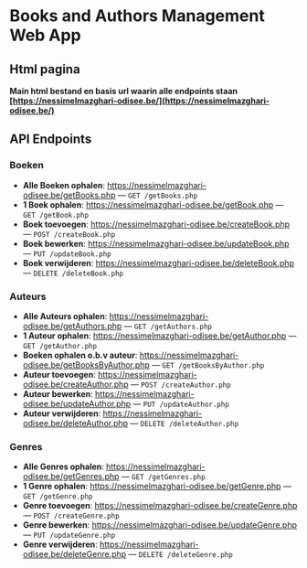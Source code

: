 # Books and Authors Management Web App

## Html pagina
**Main html bestand en basis url waarin alle endpoints staan [https://nessimelmazghari-odisee.be/](https://nessimelmazghari-odisee.be/)**

## API Endpoints

### Boeken

- **Alle Boeken ophalen**: https://nessimelmazghari-odisee.be/getBooks.php — `GET /getBooks.php`
- **1 Boek ophalen**: https://nessimelmazghari-odisee.be/getBook.php — `GET /getBook.php`
- **Boek toevoegen**: https://nessimelmazghari-odisee.be/createBook.php — `POST /createBook.php`
- **Boek bewerken**: https://nessimelmazghari-odisee.be/updateBook.php — `PUT /updateBook.php`
- **Boek verwijderen**: https://nessimelmazghari-odisee.be/deleteBook.php — `DELETE /deleteBook.php`

### Auteurs

- **Alle Auteurs ophalen**: https://nessimelmazghari-odisee.be/getAuthors.php — `GET /getAuthors.php`
- **1 Auteur ophalen**: https://nessimelmazghari-odisee.be/getAuthor.php — `GET /getAuthor.php`
- **Boeken ophalen o.b.v auteur**: https://nessimelmazghari-odisee.be/getBooksByAuthor.php — `GET /getBooksByAuthor.php`
- **Auteur toevoegen**: https://nessimelmazghari-odisee.be/createAuthor.php — `POST /createAuthor.php`
- **Auteur bewerken**: https://nessimelmazghari-odisee.be/updateAuthor.php — `PUT /updateAuthor.php`
- **Auteur verwijderen**: https://nessimelmazghari-odisee.be/deleteAuthor.php — `DELETE /deleteAuthor.php`

### Genres

- **Alle Genres ophalen**: https://nessimelmazghari-odisee.be/getGenres.php — `GET /getGenres.php`
- **1 Genre ophalen**: https://nessimelmazghari-odisee.be/getGenre.php — `GET /getGenre.php`
- **Genre toevoegen**: https://nessimelmazghari-odisee.be/createGenre.php — `POST /createGenre.php`
- **Genre bewerken**: https://nessimelmazghari-odisee.be/updateGenre.php — `PUT /updateGenre.php`
- **Genre verwijderen**: https://nessimelmazghari-odisee.be/deleteGenre.php — `DELETE /deleteGenre.php`
